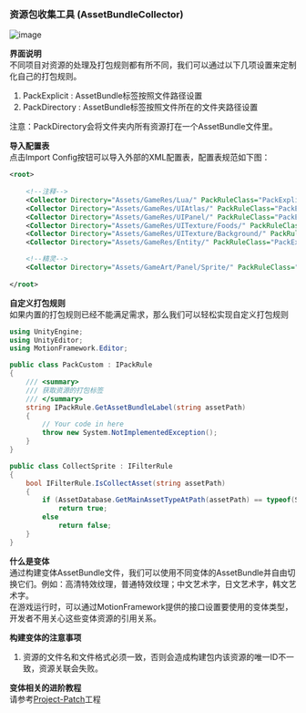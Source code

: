 ### 资源包收集工具 (AssetBundleCollector)

![image](https://github.com/gmhevinci/MotionFramework/raw/master/Docs/Image/AssetBundleCollector1.png)

**界面说明**  
不同项目对资源的处理及打包规则都有所不同，我们可以通过以下几项设置来定制化自己的打包规则。  
1. PackExplicit : AssetBundle标签按照文件路径设置
2. PackDirectory : AssetBundle标签按照文件所在的文件夹路径设置 

注意：PackDirectory会将文件夹内所有资源打在一个AssetBundle文件里。

**导入配置表**   
点击Import Config按钮可以导入外部的XML配置表，配置表规范如下图：
```xml
<root>
	
	<!--注释-->
	<Collector Directory="Assets/GameRes/Lua/" PackRuleClass="PackExplicit" FilterRuleClass="CollectAll"/>
	<Collector Directory="Assets/GameRes/UIAtlas/" PackRuleClass="PackExplicit" FilterRuleClass="CollectAll"/>
	<Collector Directory="Assets/GameRes/UIPanel/" PackRuleClass="PackExplicit" FilterRuleClass="CollectAll"/>
	<Collector Directory="Assets/GameRes/UITexture/Foods/" PackRuleClass="PackExplicit" FilterRuleClass="CollectAll"/>
	<Collector Directory="Assets/GameRes/UITexture/Background/" PackRuleClass="PackExplicit" FilterRuleClass="CollectAll"/>
	<Collector Directory="Assets/GameRes/Entity/" PackRuleClass="PackExplicit" FilterRuleClass="CollectAll"/>

	<!--精灵-->
	<Collector Directory="Assets/GameArt/Panel/Sprite/" PackRuleClass="PackDirectory" FilterRuleClass="CollectAll"/>
	
</root>
```

**自定义打包规则**   
如果内置的打包规则已经不能满足需求，那么我们可以轻松实现自定义打包规则
```C#
using UnityEngine;
using UnityEditor;
using MotionFramework.Editor;

public class PackCustom : IPackRule
{
	/// <summary>
	/// 获取资源的打包标签
	/// </summary>
	string IPackRule.GetAssetBundleLabel(string assetPath)
	{
		// Your code in here
		throw new System.NotImplementedException();
	}
}

public class CollectSprite : IFilterRule
{
	bool IFilterRule.IsCollectAsset(string assetPath)
	{
		if (AssetDatabase.GetMainAssetTypeAtPath(assetPath) == typeof(Sprite))
			return true;
		else
			return false;
	}
}
```

**什么是变体**  
通过构建变体AssetBundle文件，我们可以使用不同变体的AssetBundle并自由切换它们。例如：高清特效纹理，普通特效纹理；中文艺术字，日文艺术字，韩文艺术字。  
在游戏运行时，可以通过MotionFramework提供的接口设置要使用的变体类型，开发者不用关心这些变体资源的引用关系。

**构建变体的注意事项**  
1. 资源的文件名和文件格式必须一致，否则会造成构建包内该资源的唯一ID不一致，资源关联会失败。

**变体相关的进阶教程**  
请参考[Project-Patch](https://github.com/gmhevinci/Projects/tree/master/Project-Patch)工程